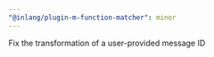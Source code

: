```yaml
---
"@inlang/plugin-m-function-matcher": minor
---
```


Fix the transformation of a user-provided message ID
